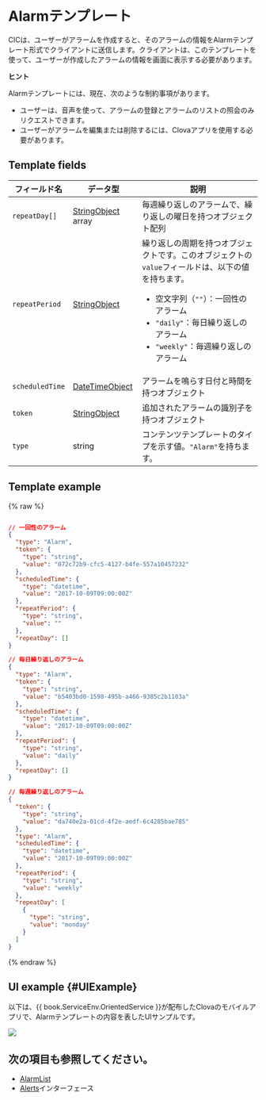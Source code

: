 # Alarmテンプレート
CICは、ユーザーがアラームを作成すると、そのアラームの情報をAlarmテンプレート形式でクライアントに送信します。クライアントは、このテンプレートを使って、ユーザーが作成したアラームの情報を画面に表示する必要があります。

<div class="tip">
  <p><strong>ヒント</strong></p>
  <p>Alarmテンプレートには、現在、次のような制約事項があります。</p>
  <ul>
    <li>ユーザーは、音声を使って、アラームの登録とアラームのリストの照会のみリクエストできます。</li>
    <li>ユーザーがアラームを編集または削除するには、Clovaアプリを使用する必要があります。</li>
  </ul>
</div>

## Template fields

| フィールド名       | データ型    | 説明                     |
|---------------|---------|-----------------------------|
| `repeatDay[]`     | [StringObject](/Develop/References/ContentTemplates/Shared_Objects.md#StringObject) array | 毎週繰り返しのアラームで、繰り返しの曜日を持つオブジェクト配列     |
| `repeatPeriod`  | [StringObject](/Develop/References/ContentTemplates/Shared_Objects.md#StringObject)     | 繰り返しの周期を持つオブジェクトです。このオブジェクトの`value`フィールドは、以下の値を持ちます。<ul><li>空文字列（<code>""</code>）：一回性のアラーム</li><li><code>"daily"</code>：毎日繰り返しのアラーム</li><li><code>"weekly"</code>：毎週繰り返しのアラーム</li></ul> |
| `scheduledTime` | [DateTimeObject](/Develop/References/ContentTemplates/Shared_Objects.md#DateTimeObject) | アラームを鳴らす日付と時間を持つオブジェクト                         |
| `token`         | [StringObject](/Develop/References/ContentTemplates/Shared_Objects.md#StringObject)     | 追加されたアラームの識別子を持つオブジェクト                            |
| `type`          | string                                                                              | コンテンツテンプレートのタイプを示す値。`"Alarm"`を持ちます。             |

## Template example

{% raw %}

```json

// 一回性のアラーム
{
  "type": "Alarm",
  "token": {
    "type": "string",
    "value": "072c72b9-cfc5-4127-b4fe-557a10457232"
  },
  "scheduledTime": {
    "type": "datetime",
    "value": "2017-10-09T09:00:00Z"
  },
  "repeatPeriod": {
    "type": "string",
    "value": ""
  },
  "repeatDay": []
}

// 毎日繰り返しのアラーム
{
  "type": "Alarm",
  "token": {
    "type": "string",
    "value": "b5403bd0-1598-495b-a466-9385c2b1103a"
  },
  "scheduledTime": {
    "type": "datetime",
    "value": "2017-10-09T09:00:00Z"
  },
  "repeatPeriod": {
    "type": "string",
    "value": "daily"
  },
  "repeatDay": []
}

// 毎週繰り返しのアラーム
{
  "token": {
    "type": "string",
    "value": "da740e2a-01cd-4f2e-aedf-6c4285bae785"
  },
  "type": "Alarm",
  "scheduledTime": {
    "type": "datetime",
    "value": "2017-10-09T09:00:00Z"
  },
  "repeatPeriod": {
    "type": "string",
    "value": "weekly"
  },
  "repeatDay": [
    {
      "type": "string",
      "value": "monday"
    }
  ]
}
```

{% endraw %}

## UI example {#UIExample}

以下は、{{ book.ServiceEnv.OrientedService }}が配布したClovaのモバイルアプリで、Alarmテンプレートの内容を表したUIサンプルです。

![](/Develop/Assets/Images/Content_Template-Alarm.png)

## 次の項目も参照してください。
* [AlarmList](/Develop/References/ContentTemplates/AlarmList.md)
* [Alerts](/Develop/References/MessageInterfaces/Alerts.md)インターフェース
